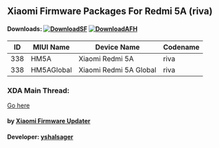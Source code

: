 ## Xiaomi Firmware Packages For Redmi 5A (riva)

#### Downloads: [![DownloadSF](https://img.shields.io/badge/Download-SourceForge-orange.svg)](https://sourceforge.net/projects/yshalsager/files/Stable) [![DownloadAFH](https://img.shields.io/badge/Download-AndroidFileHost-brightgreen.svg)](https://www.androidfilehost.com/?w=files&flid=268046)

| ID | MIUI Name | Device Name | Codename |
| --- | --- | --- | --- |
| 338 | HM5A | Xiaomi Redmi 5A | riva |
| 338 | HM5AGlobal | Xiaomi Redmi 5A Global | riva |

### XDA Main Thread:
[Go here](https://forum.xda-developers.com/android/software-hacking/devices-yshalsager-t3741446)

#### by [Xiaomi Firmware Updater](https://github.com/XiaomiFirmwareUpdater)
#### Developer: [yshalsager](https://github.com/yshalsager)
